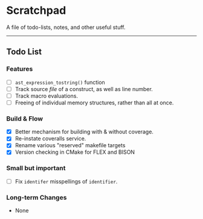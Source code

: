 
# Scratchpad

A file of todo-lists, notes, and other useful stuff.

---

## Todo List

### Features

- [ ] `ast_expression_tostring()` function
- [ ] Track source *file* of a construct, as well as line number.
- [ ] Track macro evaluations.
- [ ] Freeing of individual memory structures, rather than all at once.

### Build & Flow

- [X] Better mechanism for building with & without coverage.
- [X] Re-instate coveralls service.
- [X] Rename various "reserved" makefile targets
- [X] Version checking in CMake for FLEX and BISON

### Small but important

- [ ] Fix `identifer` misspellings of `identifier`.

### Long-term Changes

- None
